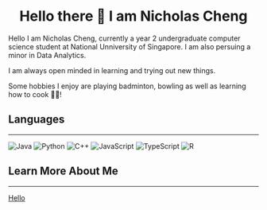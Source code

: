 <div align = "center">
  <h1>Hello there 👋 I am Nicholas Cheng</h1>
</div>

Hello I am Nicholas Cheng, currently a year 2 undergraduate computer science student at National Unniversity of Singapore. I am also persuing a minor in Data Analytics.

I am always open minded in learning and trying out new things. 

Some hobbies I enjoy are playing badminton, bowling as well as learning how to cook 👨‍🍳!

## Languages
---
![Java](https://img.shields.io/badge/java-%23ED8B00.svg?style=for-the-badge&logo=openjdk&logoColor=white)
![Python](https://img.shields.io/badge/python-3670A0?style=for-the-badge&logo=python&logoColor=ffdd54)
![C++](https://img.shields.io/badge/C%2B%2B-darkblue?style=for-the-badge&logo=cplusplus)
![JavaScript](https://img.shields.io/badge/javascript-%23323330.svg?style=for-the-badge&logo=javascript&logoColor=%23F7DF1E)
![TypeScript](https://img.shields.io/badge/typescript-%23007ACC.svg?style=for-the-badge&logo=typescript&logoColor=white)
![R](https://img.shields.io/badge/r-%23276DC3.svg?style=for-the-badge&logo=r&logoColor=white)

## Learn More About Me
---
<a href = "www.linkedin.com/in/nicholas-cheng-">
  <t>Hello</t>
</a>

